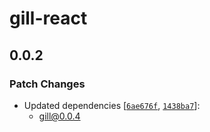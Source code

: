 # gill-react

## 0.0.2

### Patch Changes

- Updated dependencies
  [[`6ae676f`](https://github.com/nickfrosty/gill/commit/6ae676f0f06c0ab07af8b2d03fd2e0f3fb051916),
  [`1438ba7`](https://github.com/nickfrosty/gill/commit/1438ba7fbf1a572d7c8c7936b70ba85e775d2cf0)]:
  - gill@0.0.4

